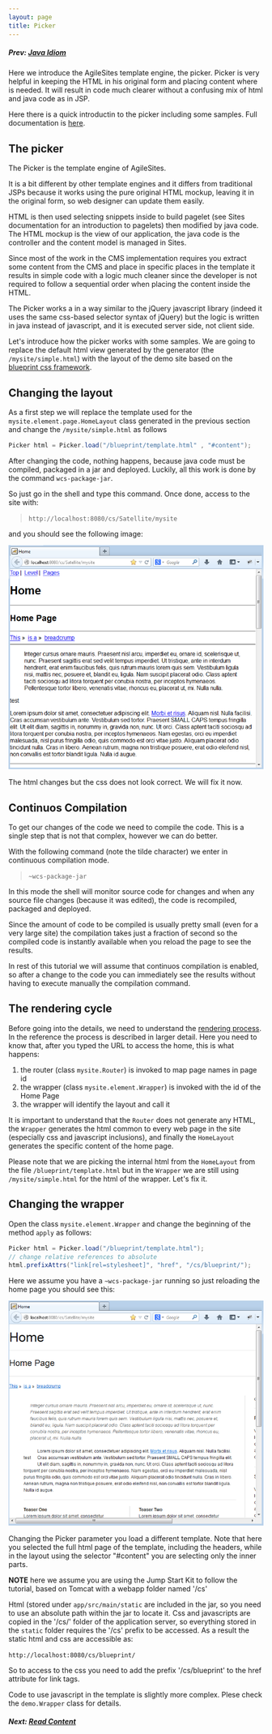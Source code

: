 ```yaml
---
layout: page
title: Picker
---
```

##### Prev: [Java Idiom](JavaIdiom.html)

Here we introduce the AgileSites template engine, the picker. Picker is very helpful in keeping the HTML in his original form and placing content where is needed. It will result in code much clearer without a confusing mix of html and java code as in JSP.

Here there is a quick introductin to the picker including some samples. Full documentation is [here](../reference/Picker.html).

## The picker

The Picker is the template engine of AgileSites.

It is a bit different by other template engines and it differs from traditional JSPs
because it works using the pure original HTML mockup, leaving it in the original form, so web designer can update them easily. 

HTML is then used selecting snippets inside to build pagelet (see Sites documentation for an introduction to pagelets) then modified by java code. The HTML mockup is the view of our application, the java code is the controller and the content model is managed in Sites. 

Since most of the work in the CMS implementation requires you extract some content from the CMS and place in specific places in the template it results in simple code with a logic much cleaner since the developer is not required to follow a sequential order when placing the content inside the HTML.

The Picker works a in a way similar to the jQuery javascript library (indeed it uses the same css-based selector syntax of jQuery) but the logic is written in java instead of javascript, and it is executed server side, not client side.

Let's  introduce how the picker works with some samples. We are going to replace the default html view generated by the generator (the `/mysite/simple.html`) with the  layout of the demo site based on the [blueprint css framework](http://www.blueprintcss.org).

## Changing the layout

As a first step we will replace the template used for the `mysite.element.page.HomeLayout` class generated in the previous section and change the `/mysite/simple.html` as follows

```java
Picker html = Picker.load("/blueprint/template.html" , "#content");		
```

After changing the code, nothing happens, because java code must be compiled, packaged in a jar and deployed. Luckily, all this work is done by the command `wcs-package-jar`.

So just go in the shell and type this command. Once done, access to the site with:

> `http://localhost:8080/cs/Satellite/mysite`

and you should see the following image:

![replaced template](/img/snap5993.png)

The html changes but the css does not look correct. We will fix it now.

## Continuos Compilation

To get our changes of the code we need to compile the code. This is a single step that is not that complex, however we can do better.

With the following command (note the tilde character) we enter in continuous compilation mode.

> `~wcs-package-jar`


In this mode the shell will monitor source code for changes and when any source file changes (because it was edited), the code is recompiled, packaged and deployed. 

Since the amount of code to be compiled is usually pretty small (even for a very large site) the compilation takes just a fraction of second so the compiled code is instantly available when you reload the page to see the results.

In rest of this tutorial we will assume that continuos compilation is enabled, so after a change to the code you can immediately see the results without having to execute manually the compilation command.

## The rendering cycle

Before going into the details, we need to understand the [rendering process](../reference/Rendering.html). In the reference the process is described in larger detail. Here you need to know that, after you typed the URL to access the home, this is what happens:

1. the router (class `mysite.Router`) is invoked to map page names in page id
1. the wrapper (class `mysite.element.Wrapper`) is invoked with the id of the Home Page
1. the wrapper will identify the layout and call it

It is important to understand that the `Router` does not generate any HTML, the `Wrapper` generates the html common to every web page in the site (especially css and javascript inclusions), and finally the `HomeLayout` generates the specific content of the home page.

Please note that we are picking the internal html from the `HomeLayout` from the file `/blueprint/template.html` but in the `Wrapper` we are still using `/mysite/simple.html` for the html of the wrapper. Let's fix it.

## Changing the wrapper

Open the class `mysite.element.Wrapper` and change the beginning of the method `apply` as follows:

```java
Picker html = Picker.load("/blueprint/template.html");
// change relative references to absolute
html.prefixAttrs("link[rel=stylesheet]", "href", "/cs/blueprint/");
```

Here we assume you have a `~wcs-package-jar` running so just reloading the home page you should see this:

![applied styles](/img/snap7403.png)

Changing the Picker parameter you load a different template. Note that here you selected the full html page of the template, including the headers, while in the layout using the selector "#content" you are selecting only the inner parts. 

**NOTE** here we assume you are using the Jump Start Kit to follow the tutorial, based on Tomcat with a webapp folder named '/cs'

Html (stored under `app/src/main/static` are included in the jar, so you need to use an absolute path within the jar to locate it. Css and javascripts are copied in the '/cs/' folder of the application server, so everything stored in the `static` folder requires the '/cs' prefix to be accessed.  As a result the static html and css are accessible as:

`http://localhost:8080/cs/blueprint/` 

So to access to the css you need to add the prefix '/cs/blueprint' to the href attribute for link tags.

Code to use javascript in the template is slightly more complex. Plese check the `demo.Wrapper` class for details.

#####  Next:  [Read Content](ReadContent.html)

